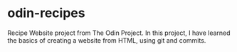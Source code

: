 # odin-recipes
Recipe Website project from The Odin Project. In this project, I have learned the basics of creating a website from HTML, using git and commits.
